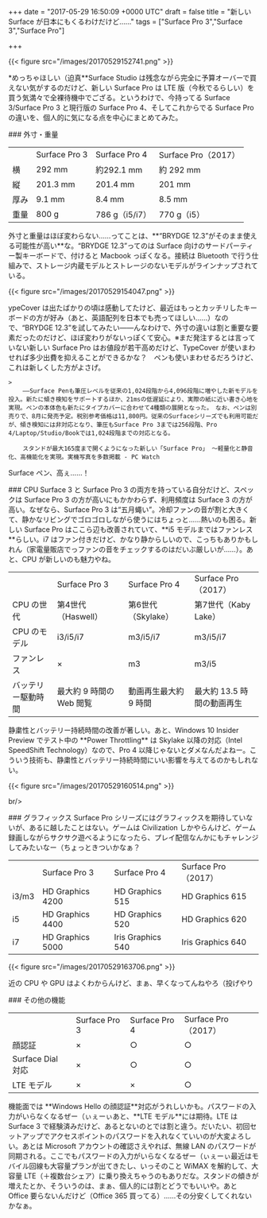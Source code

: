 
+++
date = "2017-05-29 16:50:09 +0000 UTC"
draft = false
title = "新しい Surface が日本にもくるわけだけど……"
tags = ["Surface Pro 3","Surface 3","Surface Pro"]

+++


{{< figure src="/images/20170529152741.png"  >}}

*めっちゃほしい（迫真**Surface Studio は残念ながら完全に予算オーバーで買えない気がするのだけど、新しい Surface Pro は LTE 版（今秋でるらしい）を買う気満々で全裸待機中でござる。というわけで、今持ってる Surface 3/Surface Pro 3 と現行版の Surface Pro 4、そしてこれからでる Surface Pro の違いを、個人的に気になる点を中心にまとめてみた。

<div class="section">
    ### 外寸・重量
    
<table>
    <tbody><tr>
    <td></td>
    <td>Surface Pro 3</td>
    <td>Surface Pro 4</td>
    <td>Surface Pro（2017）</td>
    </tr>
    <tr>
    <td>横</td>
    <td>292 mm</td>
    <td>約292.1 mm</td>
    <td>約 292 mm</td>
    </tr>
    <tr>
    <td>縦</td>
    <td>201.3 mm</td>
    <td>201.4 mm</td>
    <td>201 mm</td>
    </tr>
    <tr>
    <td>厚み</td>
    <td>9.1 mm</td>
    <td>8.4 mm</td>
    <td>8.5 mm</td>
    </tr>
    <tr>
    <td>重量</td>
    <td>800 g</td>
    <td>786 g（i5/i7）</td>
    <td>770 g（i5）</td>
    </tr>
</tbody></table>外寸と重量はほぼ変わらない……ってことは、**“BRYDGE 12.3”がそのまま使える可能性が高い**な。“BRYDGE 12.3”ってのは Surface 向けのサードパーティー製キーボードで、付けると Macbook っぽくなる。接続は Bluetooth で行う仕組みで、ストレージ内蔵モデルとストレージのないモデルがラインナップされている。

{{< figure src="/images/20170529154047.png"  >}}

ypeCover は出たばかりの頃は感動してたけど、最近はもっとカッチリしたキーボードの方が好み（あと、英語配列を日本でも売ってほしい……）なので、“BRYDGE 12.3”を試してみたい――んなわけで、外寸の違いは割と重要な要素だったのだけど、ほぼ変わりがないっぽくて安心。※まだ発注するとは言っていない新しい Surface Pro はお値段が若干高めだけど、TypeCover が使いまわせれば多少出費を抑えることができるかな？　ペンも使いまわせるだろうけど、これは新しくした方がよさげ。

    >
        ――Surface Penも筆圧レベルを従来の1,024段階から4,096段階に増やした新モデルを投入。新たに傾き検知をサポートするほか、21msの低遅延により、実際の紙に近い書き心地を実現。ペンの本体色も新たにタイプカバーに合わせて4種類の展開となった。　なお、ペンは別売りで、8月に発売予定。税別参考価格は11,800円。従来のSurfaceシリーズでも利用可能だが、傾き検知には非対応となり、筆圧もSurface Pro 3までは256段階、Pro 4/Laptop/Studio/Bookでは1,024段階までの対応となる。

        スタンドが最大165度まで開くようになった新しい「Surface Pro」 ～軽量化と静音化、高機能化を実現。実機写真を多数掲載 - PC Watch
    
Surface ペン、高ぇ……！

</div>
<div class="section">
    ### CPU
    Surface 3 と Surface Pro 3 の両方を持っている自分だけど、スペックは Surface Pro 3 の方が高いにもかかわらず、利用頻度は Surface 3 の方が高い。なぜなら、Surface Pro 3 は“五月蠅い”。冷却ファンの音が割と大きくて、静かなリビングでゴロゴロしながら使うにはちょっと……熱いのも困る。新しい Surface Pro はここら辺も改善されていて、**i5 モデルまではファンレス**らしい。i7 はファン付きだけど、かなり静からしいので、こっちもありかもしれん（家電量販店でっファンの音をチェックするのはだいぶ厳しいが……）。あと、CPU が新しいのも魅力やね。

<table>
    <tbody><tr>
    <td></td>
    <td>Surface Pro 3</td>
    <td>Surface Pro 4</td>
    <td>Surface Pro（2017）</td>
    </tr>
    <tr>
    <td>CPU の世代</td>
    <td>第4世代（Haswell）</td>
    <td>第6世代（Skylake）</td>
    <td>第7世代（Kaby Lake）</td>
    </tr>
    <tr>
    <td>CPU のモデル</td>
    <td>i3/i5/i7</td>
    <td>m3/i5/i7</td>
    <td>m3/i5/i7</td>
    </tr>
    <tr>
    <td>ファンレス</td>
    <td>×</td>
    <td>m3</td>
    <td>m3/i5</td>
    </tr>
    <tr>
    <td>バッテリー駆動時間</td>
    <td>最大約 9 時間の Web 閲覧</td>
    <td>動画再生最大約 9 時間</td>
    <td>最大約 13.5 時間の動画再生</td>
    </tr>
</tbody></table>静粛性とバッテリー持続時間の改善が著しい。あと、Windows 10 Insider Preview でテスト中の **Power Throttling** は Skylake 以降の対応（Intel SpeedShift Technology）なので、Pro 4 以降じゃないとダメなんだよねー。こういう技術も、静粛性とバッテリー持続時間にいい影響を与えてるのかもしれない。

{{< figure src="/images/20170529160514.png"  >}}

br/>


</div>
<div class="section">
    ### グラフィックス
    Surface Pro シリーズにはグラフィックスを期待していないが、あるに越したことはない。ゲームは Civilization しかやらんけど、ゲーム録画しながらサクサク遊べるようになったら、プレイ配信なんかにもチャレンジしてみたいなー（ちょっときついかなぁ？

<table>
    <tbody><tr>
    <td></td>
    <td>Surface Pro 3</td>
    <td>Surface Pro 4</td>
    <td>Surface Pro（2017）</td>
    </tr>
    <tr>
    <td>i3/m3</td>
    <td>HD Graphics 4200</td>
    <td>HD Graphics 515</td>
    <td>HD Graphics 615</td>
    </tr>
    <tr>
    <td>i5</td>
    <td>HD Graphics 4400</td>
    <td>HD Graphics 520</td>
    <td>HD Graphics 620</td>
    </tr>
    <tr>
    <td>i7</td>
    <td>HD Graphics 5000</td>
    <td>Iris Graphics 540</td>
    <td>Iris Graphics 640</td>
    </tr>
</tbody></table>

{{< figure src="/images/20170529163706.png"  >}}

近の CPU や GPU はよくわからんけど、まぁ、早くなってんねやろ（投げやり

</div>
<div class="section">
    ### その他の機能
    
<table>
    <tbody><tr>
    <td></td>
    <td>Surface Pro 3</td>
    <td>Surface Pro 4</td>
    <td>Surface Pro（2017）</td>
    </tr>
    <tr>
    <td>顔認証</td>
    <td>×</td>
    <td>○</td>
    <td>○</td>
    </tr>
    <tr>
    <td>Surface Dial 対応</td>
    <td>×</td>
    <td>○</td>
    <td>○</td>
    </tr>
    <tr>
    <td>LTE モデル</td>
    <td>×</td>
    <td>×</td>
    <td>○</td>
    </tr>
</tbody></table>機能面では **Windows Hello の顔認証**対応がうれしいかも。パスワードの入力がいらなくなるぜー（ぃぇーぃあと、**LTE モデル**には期待。LTE は Surface 3 で経験済みだけど、あるとないのとでは割と違う。だいたい、初回セットアップでアクセスポイントのパスワードを入れなくていいのが大変よろしい。あとは Microsoft アカウントの確認さえやれば、無線 LAN のパスワードが同期される。ここでもパスワードの入力がいらなくなるぜー（ぃぇーぃ最近はモバイル回線も大容量プランが出てきたし、いっそのこと WiMAX を解約して、大容量 LTE（＋複数台シェア）に乗り換えちゃうのもありだな。スタンドの傾きが増えたとか、そういうのは、まぁ、個人的には割とどうでもいいや。あと Office 要らないんだけど（Office 365 買ってる）……その分安くしてくれないかなぁ。

</div>

